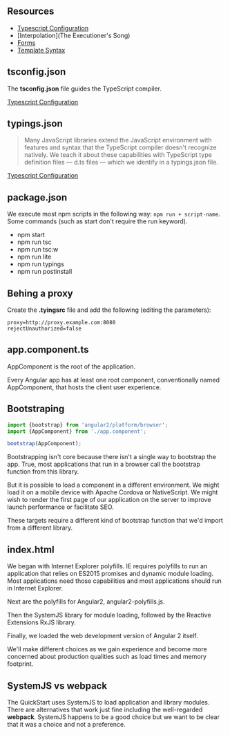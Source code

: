 ## Resources

- [Typescript Configuration](https://angular.io/docs/ts/latest/guide/typescript-configuration.html#!#tsconfig)
- [Interpolation](The Executioner's Song)
- [Forms](https://angular.io/docs/ts/latest/guide/forms.html#!#ngModel)
- [Template Syntax](https://angular.io/docs/ts/latest/guide/template-syntax.html#!#ngModel)

## tsconfig.json

The **tsconfig.json** file guides the TypeScript compiler.

[Typescript Configuration](https://angular.io/docs/ts/latest/guide/typescript-configuration.html#!#tsconfig)

## typings.json

> Many JavaScript libraries extend the JavaScript environment with features and syntax that the TypeScript compiler doesn't recognize natively. We teach it about these capabilities with TypeScript type definition files — d.ts files — which we identify in a typings.json file.

[Typescript Configuration](https://angular.io/docs/ts/latest/guide/typescript-configuration.html#!#tsconfig)

## package.json

We execute most npm scripts in the following way: ```npm run + script-name```. Some commands (such as start don't require the run keyword).

- npm start
- npm run tsc
- npm run tsc:w
- npm run lite
- npm run typings
- npm run postinstall

## Behing a proxy

Create the **.tyingsrc** file and add the following (editing the parameters):

```
proxy=http://proxy.example.com:8080
rejectUnauthorized=false
```

## app.component.ts

AppComponent is the root of the application.

Every Angular app has at least one root component, conventionally named AppComponent, that hosts the client user experience.

## Bootstraping

```typescript
import {bootstrap} from 'angular2/platform/browser';
import {AppComponent} from './app.component';

bootstrap(AppComponent);
```

Bootstrapping isn't core because there isn't a single way to bootstrap the app. True, most applications that run in a browser call the bootstrap function from this library.

But it is possible to load a component in a different environment. We might load it on a mobile device with Apache Cordova or NativeScript. We might wish to render the first page of our application on the server to improve launch performance or facilitate SEO.

These targets require a different kind of bootstrap function that we'd import from a different library.

## index.html

We began with Internet Explorer polyfills. IE requires polyfills to run an application that relies on ES2015 promises and dynamic module loading. Most applications need those capabilities and most applications should run in Internet Explorer.

Next are the polyfills for Angular2, angular2-polyfills.js.

Then the SystemJS library for module loading, followed by the Reactive Extensions RxJS library.

Finally, we loaded the web development version of Angular 2 itself.

We'll make different choices as we gain experience and become more concerned about production qualities such as load times and memory footprint.

## SystemJS vs webpack

The QuickStart uses SystemJS to load application and library modules. There are alternatives that work just fine including the well-regarded **webpack**. SystemJS happens to be a good choice but we want to be clear that it was a choice and not a preference.

